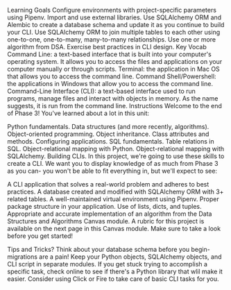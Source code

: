 Learning Goals
Configure environments with project-specific parameters using Pipenv.
Import and use external libraries.
Use SQLAlchemy ORM and Alembic to create a database schema and update it as you continue to build your CLI.
Use SQLAlchemy ORM to join multiple tables to each other using one-to-one, one-to-many, many-to-many relationships.
Use one or more algorithm from DSA.
Exercise best practices in CLI design.
Key Vocab
Command Line: a text-based interface that is built into your computer's operating system. It allows you to access the files and applications on your computer manually or through scripts.
Terminal: the application in Mac OS that allows you to access the command line.
Command Shell/Powershell: the applications in Windows that allow you to access the command line.
Command-Line Interface (CLI): a text-based interface used to run programs, manage files and interact with objects in memory. As the name suggests, it is run from the command line.
Instructions
Welcome to the end of Phase 3! You've learned about a lot in this unit:

Python fundamentals.
Data structures (and more recently, algorithms).
Object-oriented programming.
Object inheritance.
Class attributes and methods.
Configuring applications.
SQL fundamentals.
Table relations in SQL.
Object-relational mapping with Python.
Object-relational mapping with SQLAlchemy.
Building CLIs.
In this project, we're going to use these skills to create a CLI. We want you to display knowledge of as much from Phase 3 as you can- you won't be able to fit everything in, but we'll expect to see:

A CLI application that solves a real-world problem and adheres to best practices.
A database created and modified with SQLAlchemy ORM with 3+ related tables.
A well-maintained virtual environment using Pipenv.
Proper package structure in your application.
Use of lists, dicts, and tuples.
Appropriate and accurate implementation of an algorithm from the Data Structures and Algorithms Canvas module.
A rubric for this project is available on the next page in this Canvas module. Make sure to take a look before you get started!

Tips and Tricks?
Think about your database schema before you begin- migrations are a pain!
Keep your Python objects, SQLAlchemy objects, and CLI script in separate modules.
If you get stuck trying to accomplish a specific task, check online to see if there's a Python library that wlil make it easier.
Consider using Click or Fire to take care of basic CLI tasks for you.
